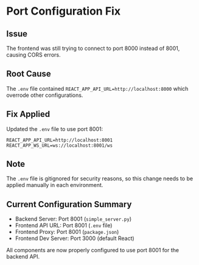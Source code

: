 # Port Configuration Fix

## Issue
The frontend was still trying to connect to port 8000 instead of 8001, causing CORS errors.

## Root Cause
The `.env` file contained `REACT_APP_API_URL=http://localhost:8000` which overrode other configurations.

## Fix Applied
Updated the `.env` file to use port 8001:
```
REACT_APP_API_URL=http://localhost:8001
REACT_APP_WS_URL=ws://localhost:8001/ws
```

## Note
The `.env` file is gitignored for security reasons, so this change needs to be applied manually in each environment.

## Current Configuration Summary
- Backend Server: Port 8001 (`simple_server.py`)
- Frontend API URL: Port 8001 (`.env` file)
- Frontend Proxy: Port 8001 (`package.json`)
- Frontend Dev Server: Port 3000 (default React)

All components are now properly configured to use port 8001 for the backend API.